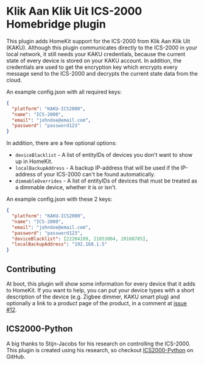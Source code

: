 # Klik Aan Klik Uit ICS-2000 Homebridge plugin

This plugin adds HomeKit support for the ICS-2000 from Klik Aan Klik Uit (KAKU). Although this plugin communicates
directly to the ICS-2000 in your local network, it still needs your KAKU credentials, because the current state of every
device is stored on your KAKU account. In addition, the credentials are used to get the encryption key which encrypts
every message send to the ICS-2000 and decrypts the current state data from the cloud.

An example config.json with all required keys:

```json
{
  "platform": "KAKU-ICS2000",
  "name": "ICS-2000",
  "email": "johndoe@email.com",
  "password": "password123"
}
```

In addition, there are a few optional options:
- `deviceBlacklist` - A list of entityIDs of devices you don't want to show up in HomeKit.
- `localBackupAddress` - A backup IP-address that will be used if the IP-address of your ICS-2000 can't be found automatically.
- `dimmableOverrides` - A list of entityIDs of devices that must be treated as a dimmable device, whether it is or isn't.

An example config.json with these 2 keys:

```json
{
  "platform": "KAKU-ICS2000",
  "name": "ICS-2000",
  "email": "johndoe@email.com",
  "password": "password123",
  "deviceBlacklist": [22204109, 21053004, 20108785],
  "localBackupAddress": "192.168.1.5"
}
```

## Contributing
At boot, this plugin will show some information for every device that it adds to HomeKit. If you want to help, 
you can put your device types with a short description of the device (e.g. Zigbee dimmer, KAKU smart plug) and optionally a link to 
a product page of the product, in a comment at [issue #12](https://github.com/youridijk/homebridge-kaku-ics2000/issues/12).

## ICS2000-Python
A big thanks to Stijn-Jacobs for his research on controlling the ICS-2000. This plugin is created using his research, 
so checkout [ICS2000-Python](https://github.com/Stijn-Jacobs/ICS2000-Python) on GitHub.
